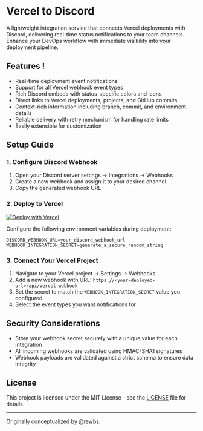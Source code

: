 # Vercel to Discord

A lightweight integration service that connects Vercel deployments with Discord, delivering real-time status notifications to your team channels. Enhance your DevOps workflow with immediate visibility into your deployment pipeline.

## Features !

- Real-time deployment event notifications
- Support for all Vercel webhook event types
- Rich Discord embeds with status-specific colors and icons
- Direct links to Vercel deployments, projects, and GitHub commits
- Context-rich information including branch, commit, and environment details
- Reliable delivery with retry mechanism for handling rate limits
- Easily extensible for customization

## Setup Guide

### 1. Configure Discord Webhook

1. Open your Discord server settings → Integrations → Webhooks
2. Create a new webhook and assign it to your desired channel
3. Copy the generated webhook URL

### 2. Deploy to Vercel

[![Deploy with Vercel](https://vercel.com/button)](https://vercel.com/new/clone?repository-url=https://github.com/kWAYTV/vercel-to-discord)

Configure the following environment variables during deployment:

```
DISCORD_WEBHOOK_URL=your_discord_webhook_url
WEBHOOK_INTEGRATION_SECRET=generate_a_secure_random_string
```

### 3. Connect Your Vercel Project

1. Navigate to your Vercel project → Settings → Webhooks
2. Add a new webhook with URL: `https://<your-deployed-url>/api/vercel-webhook`
3. Set the secret to match the `WEBHOOK_INTEGRATION_SECRET` value you configured
4. Select the event types you want notifications for

## Security Considerations

- Store your webhook secret securely with a unique value for each integration
- All incoming webhooks are validated using HMAC-SHA1 signatures
- Webhook payloads are validated against a strict schema to ensure data integrity

## License

This project is licensed under the MIT License - see the [LICENSE](LICENSE) file for details.

---

Originally conceptualized by [@rewbs](https://github.com/rewbs).
